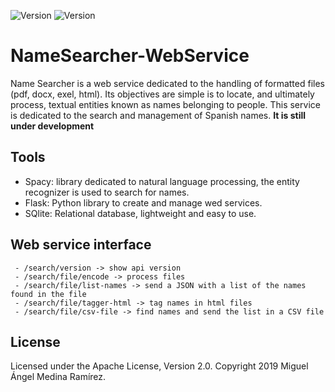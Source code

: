 ![Version](https://img.shields.io/badge/version-1.2-brightgreen.svg?style=flat-square)
![Version](https://img.shields.io/badge/release-beta-green.svg?style=flat-square)

# NameSearcher-WebService
Name Searcher is a web service dedicated to the handling of formatted files (pdf, docx, exel, html). Its objectives are simple is to locate, and ultimately process, textual entities known as names belonging to people. This service is dedicated to the search and management of Spanish names.
**It is still under development**

  ## Tools
  - Spacy: library dedicated to natural language processing, the entity recognizer is used to search for names.
  - Flask: Python library to create and manage wed services.
  - SQlite: Relational database, lightweight and easy to use.
  
  ## Web service interface
     - /search/version -> show api version
     - /search/file/encode -> process files
     - /search/file/list-names -> send a JSON with a list of the names found in the file
     - /search/file/tagger-html -> tag names in html files
     - /search/file/csv-file -> find names and send the list in a CSV file
 
 ## License
 Licensed under the Apache License, Version 2.0. Copyright 2019 Miguel Ángel Medina Ramírez.

